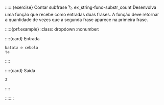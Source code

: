 ::::::{exercise} Contar subfrase
:label: ex_string-func-substr_count
Desenvolva uma função que recebe como entradas duas frases. A função deve retornar a quantidade de vezes que a segunda frase aparece na primeira frase.


:::::{prf:example}
:class: dropdown
:nonumber:

::::{card} Entrada
```
batata e cebola
ta
```
::::

::::{card} Saída
```
2
```
::::

:::::::